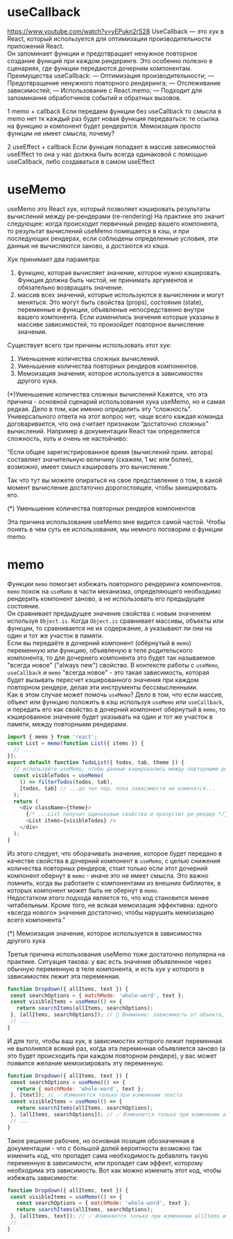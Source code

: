 # useCallback
https://www.youtube.com/watch?v=yEPukn2rS28
UseCallback — это хук в React, который используется для оптимизации производительности приложений React.\
Он запоминает функции и предотвращает ненужное повторное создание функций при каждом рендеринге. Это особенно полезно в сценариях, где функции передаются дочерним компонентам.\
Преимущества useCallback:
— Оптимизация производительности;
— Предотвращение ненужного повторного рендеринга;
— Отслеживание зависимостей;
— Использование с React.memo;
— Подходит для запоминания обработчиков событий и обратных вызовов.

1 memo + callback
Если передаем функции без useCallback то смысла в memo нет тк каждый раз будет новая функция передваться: те ссылка на функцию и компонент будет рендерится.
Мемоизация просто функции не имеет смысла, почему?

2 useEffect + callback
Если функция попадает в массив зависимостей useEffect то она у нас должна быть всегда одинаковой c помощью useCallback, либо создаваться в самом useEffect

# useMemo

useMemo это React хук, который позволяет кэшировать результаты вычислений между ре-рендерами (re-rendering)
На практике это значит следующее: когда происходит первичный рендер вашего компонента, то результат вычислений useMemo помещается в кэш, и при последующих рендерах, если соблюдены определенные условия, эти данные не вычисляются заново, а достаются из кэша. 

Хук принимает два параметра:
1) функцию, которая вычисляет значение, которое нужно кэшировать. Функция должна быть чистой, не принимать аргументов и обязательно возвращать значение.
2) массив всех значений, которые используются в вычислении и могут меняться. Это могут быть свойства (props), состояния (state), переменные и функции, объявленые непосредственно внутри вашего компонента.
Если изменились значения которые указаны в массиве зависимостей, то произойдет повторное вычисление значения. 

Существует всего три причины использовать этот хук:

1) Уменьшение количества сложных вычислений.
2) Уменьшение количества повторных рендеров компонентов.
3) Мемоизация значения, которое используется в зависимостях другого хука.

(*)Уменьшение количества сложных вычислений
Кажется, что эта причина - основной сценарий использования хука useMemo, но и самая редкая. Дело в том, как именно определить эту “сложность”. Универсального ответа на этот вопрос нет, чаще всего каждая команда договаривается, что она считает признаком “достаточно сложных” вычислений. Например в документации React так определяется сложность, хоть и очень не настойчиво:

“Если общее зарегистрированное время (вычислений прим. автора) составляет значительную величину (скажем, 1 мс или более), возможно, имеет смысл кэшировать это вычисление.”

Так что тут вы можете опираться на свое представление о том, в какой момент вычисление достаточно дорогостоящее, чтобы закешировать его.

(*) Уменьшение количества повторных рендеров компонентов

Эта причина использования useMemo мне видится самой частой. Чтобы понять в чем суть ее использования, мы немного поговорим о функции memo.

# memo
Функции `memo` помогает избежать повторного рендеринга компонентов.\
`memo` похож на `useMamo` в части механизма, определяющего необходимо рендерить компонент заново, а не использовать его предыдущее состояние.\
Он сравнивает предыдущее значение свойства с новым значением используя `Object.is`. Когда `Object.is` сравнивает массивы, объекты или функции, то сравнивается не их содержание, а указывают ли они на один и тот же участок в памяти. \
Если вы передаёте в дочерний компонент (обёрнутый в `memo`) переменную или функцию, объявленую в теле родительского компонента, то для дочернего компонента это будет так называемое "всегда новое" ("always new") свойство. В контексте работы с `useMemo`, `useCallback` и `memo` "всегда новое" - это такая зависимость, которая будет вызывать пересчет кэшированного значения при каждом повторном рендере, делая эти инструменты бессмысленными.\
Как в этом случае может помочь `useMemo`? Дело в том, что если массив, объект или функцию положить в кэш используя `useMemo` или `useCallback`, и передать его как свойство в дочерний компонент обернутый в `memo`, то кэшированное значение будет указывать на один и тот же участок в памяти, между повторными рендерами. 
```js
import { memo } from 'react';
const List = memo(function List({ items }) {
  // ...
});
export default function TodoList({ todos, tab, theme }) {
  // используйте useMemo, чтобы данные кэшировались между повторными рендерингами...
  const visibleTodos = useMemo(
    () => filterTodos(todos, tab),
    [todos, tab] // ...до тех пор, пока зависимости не изменятся...
  );
  return (
    <div className={theme}>
      {/* ...List получит одинаковые свойства и пропустит ре-рендер */}
      <List items={visibleTodos} />
    </div>
  );
}
```
Из этого следует, что оборачивать значение, которое будет передано в качестве свойства в дочерний компонент в `useMemo`, с целью снижения количества повторных рендеров, стоит только если этот дочерний компонент обернут в `memo` - иначе это не имеет смысла.  Это важно помнить, когда вы работаете с компонентами из внешних библиотек, в которых компонент может быть не обернут в `memo`. \
Недостатком этого подхода является то, что код становится менее читабельным. Кроме того, не всякая мемоизация эффективна: одного «всегда нового» значения достаточно, чтобы нарушить мемоизацию всего компонента.”

(*) Мемоизация значения, которое используется в зависимостях другого хука

Третья причина использования useMemo тоже достаточно популярна на практике. Ситуация такова: у вас есть значение объявленное через обычную переменную в теле компонента, и есть хук у которого в зависимостях лежит эта переменная. 
```js
function Dropdown({ allItems, text }) {
 const searchOptions = { matchMode: 'whole-word', text };
 const visibleItems = useMemo(() => {
   return searchItems(allItems, searchOptions);
 }, [allItems, searchOptions]); // 🚩 Внимание: зависимость от объекта, созданного в теле компонента.
 // ...
}
```
И для того, чтобы ваш хук, в зависимостях которого лежит переменная не выполнялся всякий раз, когда эта переменная объявляется заново (а это будет происходить при каждом повторном рендере), у вас может появится желание мемоизировать эту переменную. 
```js
function Dropdown({ allItems, text }) {
 const searchOptions = useMemo(() => {
   return { matchMode: 'whole-word', text };
 }, [text]); // ✅ Изменяется только при изменении текста
 const visibleItems = useMemo(() => {
   return searchItems(allItems, searchOptions);
 }, [allItems, searchOptions]); // ✅ Изменяется только при изменении allItems или searchOptions.
 // ...
}
```
Такое решение рабочее, но основная позиция обозначенная в документации - что с большой долей вероятности возможно так изменить код, что пропадет сама необходимость добавлять такую переменную в зависимости, или пропадет сам эффект, которому необходима эта зависимость. Вот как можно изменить этот код, чтобы избежать зависимости:
```js
function Dropdown({ allItems, text }) {
 const visibleItems = useMemo(() => {
   const searchOptions = { matchMode: 'whole-word', text };
   return searchItems(allItems, searchOptions);
 }, [allItems, text]); // ✅ Изменяется только при изменении allItems или текста.
 // ...
}
```

```js
```
```js
```

```js
```